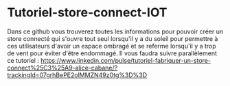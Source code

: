# Tutoriel-store-connect-IOT
Dans ce github vous trouverez toutes les informations pour pouvoir créer un store connecté qui s'ouvre tout seul lorsqu'il y a du soleil pour permettre à ces utilisateurs d'avoir un espace ombragé et se referme lorsqu'il y a trop de vent pour éviter d'être endommagé. Il vous faudra suivre parallèlement ce tutoriel : https://www.linkedin.com/pulse/tutoriel-fabriquer-un-store-connect%25C3%25A9-alice-cabane/?trackingId=07grhBePE2olMMZN49z0tg%3D%3D
